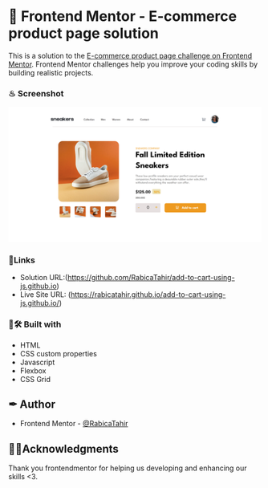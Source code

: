 # 🎯 Frontend Mentor - E-commerce product page solution

This is a solution to the [E-commerce product page challenge on Frontend Mentor](https://www.frontendmentor.io/challenges/ecommerce-product-page-UPsZ9MJp6). Frontend Mentor challenges help you improve your coding skills by building realistic projects.


### ♨ Screenshot

![](./Solutionbyrabica.png)


### 🔗Links
- Solution URL:(https://github.com/RabicaTahir/add-to-cart-using-js.github.io)
- Live Site URL: (https://rabicatahir.github.io/add-to-cart-using-js.github.io/)



### 🎨🛠 Built with

- HTML
- CSS custom properties
- Javascript
- Flexbox
- CSS Grid




## ✒ Author

- Frontend Mentor - [@RabicaTahir](https://www.frontendmentor.io/profile/RabicaTahir)


## 📍📌Acknowledgments

Thank you frontendmentor for helping us developing and enhancing our skills <3.





